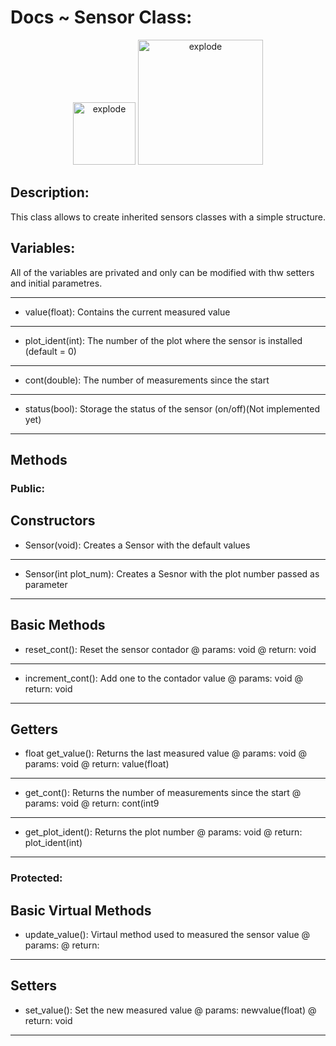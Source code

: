 # Docs ~ Sensor Class:

<div align="center">
<img width=100px src="https://img.shields.io/badge/status-active-brightgreen" alt="explode"></a>
<img width=200px src="https://img.shields.io/badge/Last modification-03/21/2021-blue" alt="explode"></a>
</div>


## Description: 
This class allows to create inherited sensors classes with a simple structure. 


## Variables: 

All of the variables are privated and only can be modified with thw setters and initial parametres.

---------------------------------------------------------------------------------------------------------------------------
- value(float): Contains the current measured value
---------------------------------------------------------------------------------------------------------------------------
- plot_ident(int): The number of the plot where the sensor is installed (default = 0)
---------------------------------------------------------------------------------------------------------------------------
- cont(double): The number of measurements since the start 
---------------------------------------------------------------------------------------------------------------------------
- status(bool): Storage the status of the sensor (on/off)(Not implemented yet) 
---------------------------------------------------------------------------------------------------------------------------


## Methods 

### Public:
**Constructors**
---------------------------------------------------------------------------------------------------------------------------
- Sensor(void): Creates a Sensor with the default values 
---------------------------------------------------------------------------------------------------------------------------
- Sensor(int plot_num): Creates a Sesnor with the plot number passed as parameter
---------------------------------------------------------------------------------------------------------------------------


**Basic Methods**
---------------------------------------------------------------------------------------------------------------------------
- reset_cont(): Reset the sensor contador
  @ params: void 
  @ return: void 
---------------------------------------------------------------------------------------------------------------------------
- increment_cont(): Add one to the contador value 
  @ params: void 
  @ return: void 
---------------------------------------------------------------------------------------------------------------------------


**Getters**
---------------------------------------------------------------------------------------------------------------------------
- float get_value(): Returns the last measured value @ params: void 
  @ params: void 
  @ return: value(float) 
---------------------------------------------------------------------------------------------------------------------------
- get_cont(): Returns the number of measurements since the start 
  @ params: void 
  @ return: cont(int9 
---------------------------------------------------------------------------------------------------------------------------
- get_plot_ident(): Returns the plot number 
  @ params: void 
  @ return: plot_ident(int) 
---------------------------------------------------------------------------------------------------------------------------

### Protected:

**Basic Virtual Methods**
---------------------------------------------------------------------------------------------------------------------------
- update_value(): Virtaul method used to measured the sensor value 
  @ params: 
  @ return: 
---------------------------------------------------------------------------------------------------------------------------

**Setters**
---------------------------------------------------------------------------------------------------------------------------
- set_value(): Set the new measured value 
  @ params: newvalue(float) 
  @ return: void
---------------------------------------------------------------------------------------------------------------------------




